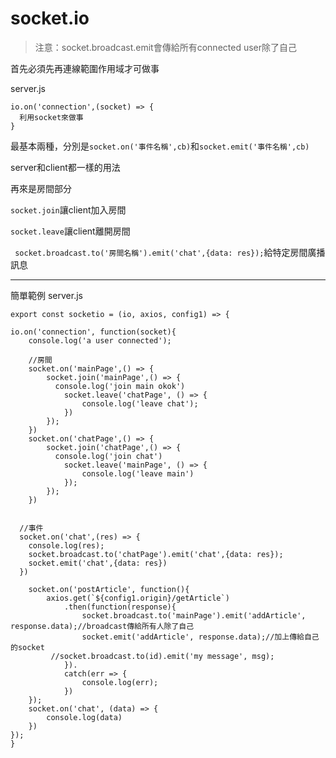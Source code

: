 # socket.io


>注意：socket.broadcast.emit會傳給所有connected user除了自己


首先必須先再連線範圍作用域才可做事

server.js
```
io.on('connection',(socket) => {
  利用socket來做事
}
```

最基本兩種，分別是`socket.on('事件名稱',cb)`和`socket.emit('事件名稱',cb)`

server和client都一樣的用法

再來是房間部分

`socket.join`讓client加入房間 

`socket.leave`讓client離開房間

` socket.broadcast.to('房間名稱').emit('chat',{data: res});`給特定房間廣播訊息

---
簡單範例
server.js
```
export const socketio = (io, axios, config1) => {

io.on('connection', function(socket){
	console.log('a user connected');

	//房間
	socket.on('mainPage',() => {
		socket.join('mainPage',() => {
		  console.log('join main okok')
			socket.leave('chatPage', () => {
				console.log('leave chat');
			})
		});
	})
	socket.on('chatPage',() => {
		socket.join('chatPage',() => {
		  console.log('join chat')
			socket.leave('mainPage', () => {
				console.log('leave main')
			});
		});
	})


  //事件
  socket.on('chat',(res) => {
    console.log(res);
    socket.broadcast.to('chatPage').emit('chat',{data: res});
    socket.emit('chat',{data: res})
  })

	socket.on('postArticle', function(){
		axios.get(`${config1.origin}/getArticle`)
			.then(function(response){
				socket.broadcast.to('mainPage').emit('addArticle', response.data);//broadcast傳給所有人除了自己
				socket.emit('addArticle', response.data);//加上傳給自己的socket
         //socket.broadcast.to(id).emit('my message', msg);
			}).
			catch(err => {
				console.log(err);
			})
	});
	socket.on('chat', (data) => {
		console.log(data)
	})
});
}

```
